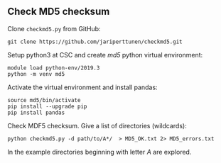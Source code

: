 ## Check MD5 checksum
Clone `checkmd5.py` from GitHub:

    git clone https://github.com/jariperttunen/checkmd5.git

Setup python3 at CSC and create *md5* python virtual environment:

    module load python-env/2019.3
    python -m venv md5

Activate the virtual environment and install pandas:

    source md5/bin/activate
    pip install --upgrade pip
    pip install pandas

Check MDF5 checksum. Give a list of directories (wildcards):

    python checkmd5.py -d path/to/A*/  > MD5_OK.txt 2> MD5_errors.txt
 
 In the example directories beginning with letter *A* are explored.

